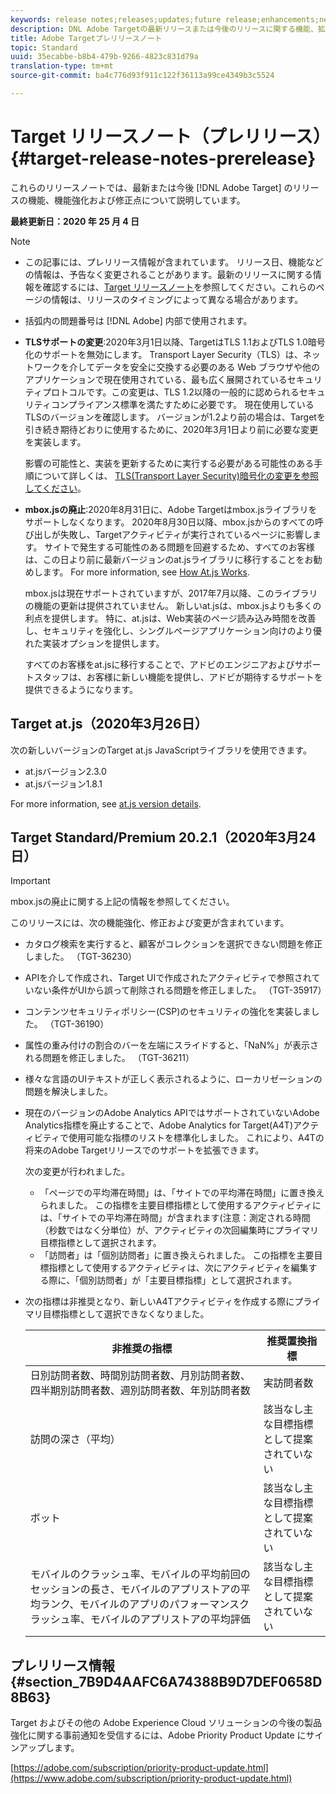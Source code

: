```yaml
---
keywords: release notes;releases;updates;future release;enhancements;new features;fixes;updates
description: DNL Adobe Targetの最新リリースまたは今後のリリースに関する機能、拡張機能および修正に関する情報を提供するリリースノートです。
title: Adobe Targetプレリリースノート
topic: Standard
uuid: 35ecabbe-b8b4-479b-9266-4823c831d79a
translation-type: tm+mt
source-git-commit: ba4c776d93f911c122f36113a99ce4349b3c5524

---
```



# Target リリースノート（プレリリース）{#target-release-notes-prerelease}

これらのリリースノートでは、最新または今後 [!DNL Adobe Target] のリリースの機能、機能強化および修正点について説明しています。

**最終更新日：2020 年 25 月 4 日**

>[!NOTE]
>
>* この記事には、プレリリース情報が含まれています。 リリース日、機能などの情報は、予告なく変更されることがあります。最新のリリースに関する情報を確認するには、[Target リリースノート](release-notes.md)を参照してください。これらのページの情報は、リリースのタイミングによって異なる場合があります。
   >
   >
* 括弧内の問題番号は [!DNL Adobe] 内部で使用されます。
   >
   >
* **TLSサポートの変更**:2020年3月1日以降、TargetはTLS 1.1およびTLS 1.0暗号化のサポートを無効にします。 Transport Layer Security（TLS）は、ネットワークを介してデータを安全に交換する必要のある Web ブラウザや他のアプリケーションで現在使用されている、最も広く展開されているセキュリティプロトコルです。この変更は、TLS 1.2以降の一般的に認められるセキュリティコンプライアンス標準を満たすために必要です。 現在使用しているTLSのバージョンを確認します。 バージョンが1.2より前の場合は、Targetを引き続き期待どおりに使用するために、2020年3月1日より前に必要な変更を実装します。
   >
   >   
   影響の可能性と、実装を更新するために実行する必要がある可能性のある手順について詳しくは、 [TLS(Transport Layer Security)暗号化の変更を参照してください](/help/c-implementing-target/c-considerations-before-you-implement-target/tls-transport-layer-security-encryption.md)。
   >
   >
* **mbox.jsの廃止**:2020年8月31日に、Adobe Targetはmbox.jsライブラリをサポートしなくなります。 2020年8月30日以降、mbox.jsからのすべての呼び出しが失敗し、Targetアクティビティが実行されているページに影響します。 サイトで発生する可能性のある問題を回避するため、すべてのお客様は、この日より前に最新バージョンのat.jsライブラリに移行することをお勧めします。 For more information, see [How At.js Works](/help/c-implementing-target/c-implementing-target-for-client-side-web/c-how-atjs-works/how-atjs-works.md).
   >
   >   
   mbox.jsは現在サポートされていますが、2017年7月以降、このライブラリの機能の更新は提供されていません。 新しいat.jsは、mbox.jsよりも多くの利点を提供します。 特に、at.jsは、Web実装のページ読み込み時間を改善し、セキュリティを強化し、シングルページアプリケーション向けのより優れた実装オプションを提供します。
   >
   >   
   すべてのお客様をat.jsに移行することで、アドビのエンジニアおよびサポートスタッフは、お客様に新しい機能を提供し、アドビが期待するサポートを提供できるようになります。


## Target at.js（2020年3月26日）

次の新しいバージョンのTarget at.js JavaScriptライブラリを使用できます。

* at.jsバージョン2.3.0
* at.jsバージョン1.8.1

For more information, see [at.js version details](/help/c-implementing-target/c-implementing-target-for-client-side-web/target-atjs-versions.md).

## Target Standard/Premium 20.2.1（2020年3月24日）

>[!IMPORTANT]
>
>mbox.jsの廃止に関する上記の情報を参照してください。

このリリースには、次の機能強化、修正および変更が含まれています。

* カタログ検索を実行すると、顧客がコレクションを選択できない問題を修正しました。 （TGT-36230）
* APIを介して作成され、Target UIで作成されたアクティビティで参照されていない条件がUIから誤って削除される問題を修正しました。 （TGT-35917）
* コンテンツセキュリティポリシー(CSP)のセキュリティの強化を実装しました。 （TGT-36190）
* 属性の重み付けの割合のバーを左端にスライドすると、「NaN%」が表示される問題を修正しました。 （TGT-36211）
* 様々な言語のUIテキストが正しく表示されるように、ローカリゼーションの問題を解決しました。
* 現在のバージョンのAdobe Analytics APIではサポートされていないAdobe Analytics指標を廃止することで、Adobe Analytics for Target(A4T)アクティビティで使用可能な指標のリストを標準化しました。 これにより、A4Tの将来のAdobe Targetリリースでのサポートを拡張できます。

   次の変更が行われました。

   * 「ページでの平均滞在時間」は、「サイトでの平均滞在時間」に置き換えられました。 この指標を主要目標指標として使用するアクティビティには、「サイトでの平均滞在時間」が含まれます(注意：測定される時間（秒数ではなく分単位）が、アクティビティの次回編集時にプライマリ目標指標として選択されます。
   * 「訪問者」は「個別訪問者」に置き換えられました。 この指標を主要目標指標として使用するアクティビティは、次にアクティビティを編集する際に、「個別訪問者」が「主要目標指標」として選択されます。

* 次の指標は非推奨となり、新しいA4Tアクティビティを作成する際にプライマリ目標指標として選択できなくなりました。

   | 非推奨の指標 | 推奨置換指標 |
   |--- |--- |
   | 日別訪問者数、時間別訪問者数、月別訪問者数、四半期別訪問者数、週別訪問者数、年別訪問者数 | 実訪問者数 |
   | 訪問の深さ（平均） | 該当なし主な目標指標として提案されていない |
   | ボット | 該当なし主な目標指標として提案されていない |
   | モバイルのクラッシュ率、モバイルの平均前回のセッションの長さ、モバイルのアプリストアの平均ランク、モバイルのアプリのパフォーマンスクラッシュ率、モバイルのアプリストアの平均評価 | 該当なし主な目標指標として提案されていない |

## プレリリース情報 {#section_7B9D4AAFC6A74388B9D7DEF0658D8B63}

Target およびその他の Adobe Experience Cloud ソリューションの今後の製品強化に関する事前通知を受信するには、Adobe Priority Product Update にサインアップします。

[https://adobe.com/subscription/priority-product-update.html](https://www.adobe.com/subscription/priority-product-update.html)
